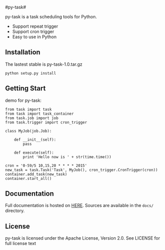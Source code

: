 #py-task#

py-task is a task scheduling tools for Python.

- Support repeat trigger
- Support cron trigger
- Easy to use in Python

## Installation ##

The lastest stable is py-task-1.0.tar.gz

    python setup.py install
    
## Getting Start ##

demo for py-task:
	
	from task import task
	from task import task_container
	from task.job import job
	from task.trigger import cron_trigger
	
	class MyJob(job.Job):

    	def __init__(self):
        	pass
    
    	def execute(self):
        	print 'Hello now is ' + str(time.time())
    
	cron = '0-59/5 10,15,20 * * * * 2015'
    new_task = task.Task('Task', MyJob(), cron_trigger.CronTrigger(cron))
    container.add_task(new_task)
    container.start_all()

## Documentation ##

Full documentation is hosted on [HERE](). 
Sources are available in the `docs/` directory.

## License ##

py-task is licensed under the Apache License, Version 2.0. See LICENSE for full license text

